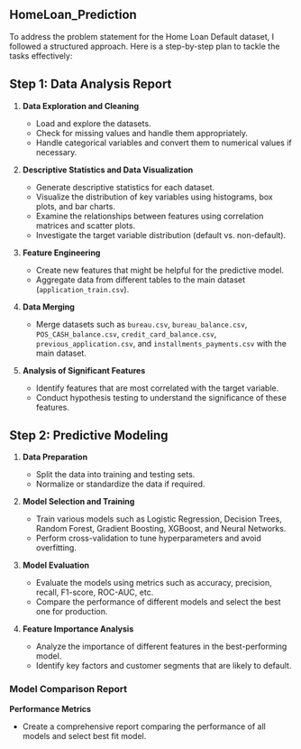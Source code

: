## HomeLoan_Prediction

To address the problem statement for the Home Loan Default dataset, I followed a structured approach. Here is a step-by-step plan to tackle the tasks effectively:


## Step 1: Data Analysis Report
1. **Data Exploration and Cleaning**
   - Load and explore the datasets.
   - Check for missing values and handle them appropriately.
   - Handle categorical variables and convert them to numerical values if necessary.

2. **Descriptive Statistics and Data Visualization**
   - Generate descriptive statistics for each dataset.
   - Visualize the distribution of key variables using histograms, box plots, and bar charts.
   - Examine the relationships between features using correlation matrices and scatter plots.
   - Investigate the target variable distribution (default vs. non-default).

3. **Feature Engineering**
   - Create new features that might be helpful for the predictive model.
   - Aggregate data from different tables to the main dataset (`application_train.csv`).

4. **Data Merging**
   - Merge datasets such as `bureau.csv`, `bureau_balance.csv`, `POS_CASH_balance.csv`, `credit_card_balance.csv`, `previous_application.csv`, and `installments_payments.csv` with the main dataset.

5. **Analysis of Significant Features**
   - Identify features that are most correlated with the target variable.
   - Conduct hypothesis testing to understand the significance of these features.

## Step 2: Predictive Modeling
1. **Data Preparation**
   - Split the data into training and testing sets.
   - Normalize or standardize the data if required.

2. **Model Selection and Training**
   - Train various models such as Logistic Regression, Decision Trees, Random Forest, Gradient Boosting, XGBoost, and Neural Networks.
   - Perform cross-validation to tune hyperparameters and avoid overfitting.

3. **Model Evaluation**
   - Evaluate the models using metrics such as accuracy, precision, recall, F1-score, ROC-AUC, etc.
   - Compare the performance of different models and select the best one for production.

4. **Feature Importance Analysis**
   - Analyze the importance of different features in the best-performing model.
   - Identify key factors and customer segments that are likely to default.

### Model Comparison Report
**Performance Metrics**
   - Create a comprehensive report comparing the performance of all models and select best fit model.


